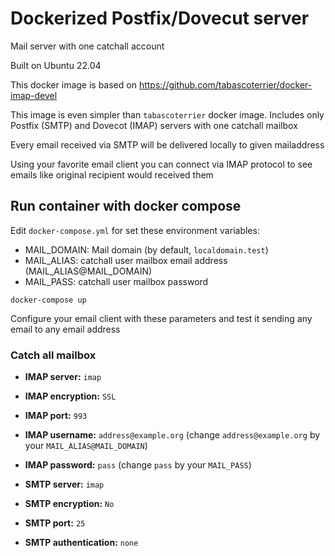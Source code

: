 # Dockerized Postfix/Dovecut server

Mail server with one catchall account

Built on Ubuntu 22.04

This docker image is based on https://github.com/tabascoterrier/docker-imap-devel

This image is even simpler than `tabascoterrier` docker image. Includes only 
Postfix (SMTP) and Dovecot (IMAP) servers with one catchall mailbox 

Every email received via SMTP will be delivered locally to given mailaddress

Using your favorite email client you can connect via IMAP protocol to see emails like original recipient would received them


## Run container with docker compose

Edit ```docker-compose.yml``` for set these environment variables:

- MAIL_DOMAIN: Mail domain (by default, `localdomain.test`)
- MAIL_ALIAS: catchall user mailbox email address (MAIL_ALIAS@MAIL_DOMAIN)
- MAIL_PASS: catchall user mailbox password

```
docker-compose up
```

Configure your email client with these parameters and test it sending 
any email to any email address 

### Catch all mailbox


- **IMAP server:** `imap`
- **IMAP encryption:** `SSL`
- **IMAP port:** `993`
- **IMAP username:** `address@example.org` (change `address@example.org` by your `MAIL_ALIAS@MAIL_DOMAIN`)
- **IMAP password:** `pass` (change `pass` by your `MAIL_PASS`)

- **SMTP server:** `imap`
- **SMTP encryption:** `No`
- **SMTP port:** `25`
- **SMTP authentication:** `none`

